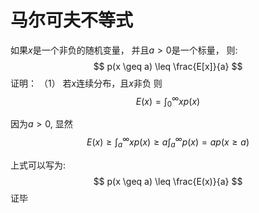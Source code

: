 
# 马尔可夫不等式
如果$x$是一个非负的随机变量， 并且$a > 0$是一个标量， 则:
$$
p(x \geq a) \leq \frac{E[x]}{a}
$$
证明：
（1） 若$x$连续分布，且$x$非负 则
$$
E(x) = \int_{0}^{\infty}xp(x)
$$

因为$a > 0$, 显然
$$
E(x) \geq \int_{a}^{\infty}xp(x) \geq a \int_{a}^{\infty}p(x) = ap(x \geq a)
$$

上式可以写为:
$$
p(x \geq a) \leq \frac{E(x)}{a}
$$
证毕
